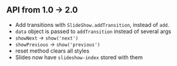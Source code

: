 API from 1.0 -> 2.0
-------------------

- Add transitions with `SlideShow.addTransition`, instead of `add`.
- `data` object is passed to `addTransition` instead of several args
- `showNext` -> `show('next')`
- `showPrevious` -> `show('previous')`
- reset method clears all styles
- Slides now have `slideshow-index` stored with them